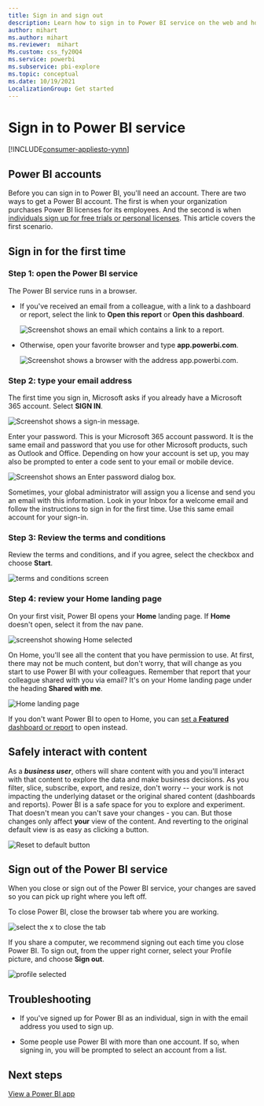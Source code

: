 ```yaml
---
title: Sign in and sign out
description: Learn how to sign in to Power BI service on the web and how to sign out.
author: mihart
ms.author: mihart
ms.reviewer:  mihart
Ms.custom: css_fy20Q4
ms.service: powerbi
ms.subservice: pbi-explore
ms.topic: conceptual
ms.date: 10/19/2021
LocalizationGroup: Get started
---
```


# Sign in to Power BI service

[!INCLUDE[consumer-appliesto-yynn](../includes/consumer-appliesto-yynn.md)]

## Power BI accounts
Before you can sign in to Power BI, you'll need an account. There are two ways to get a Power BI account. The first is when your organization purchases Power BI licenses for its employees. And the second is when [individuals sign up for free trials or personal licenses](../fundamentals/service-self-service-signup-for-power-bi.md). This article covers the first scenario.

## Sign in for the first time

### Step 1: open the Power BI service
The Power BI service runs in a browser. 

- If you've received an email from a colleague, with a link to a dashboard or report, select the link to **Open this report** or **Open this dashboard**.

    ![Screenshot shows an email which contains a link to a report.](media/end-user-sign-in/power-bi-share.png)    

- Otherwise, open your favorite browser and type **app.powerbi.com**.

    ![Screenshot shows a browser with the address app.powerbi.com.](media/end-user-sign-in/power-bi-signin.png)    


### Step 2: type your email address
The first time you sign in, Microsoft asks if you already have a Microsoft 365 account. Select **SIGN IN**.

![Screenshot shows a sign-in message.](media/end-user-sign-in/power-bi-already.png)

Enter your password. This is your Microsoft 365 account password. It is the same email and password that you use for other Microsoft products, such as Outlook and Office.  Depending on how your account is set up, you may also be prompted to enter a code sent to your email or mobile device.   

![Screenshot shows an Enter password dialog box.](media/end-user-sign-in/power-bi-pass.png)

Sometimes, your global administrator will assign you a license and send you an email with this information. Look in your Inbox for a welcome email and follow the instructions to sign in for the first time. Use this same email account for your sign-in. 
 
### Step 3: Review the terms and conditions
Review the terms and conditions, and if you agree, select the checkbox and choose **Start**.

![terms and conditions screen](media/end-user-sign-in/power-bi-term.png)



### Step 4: review your Home landing page
On your first visit, Power BI opens your **Home** landing page. If **Home** doesn't open, select it from the nav pane. 

![screenshot showing Home selected](media/end-user-sign-in/power-bi-home-first.png)

On Home, you'll see all the content that you have permission to use. At first, there may not be much content, but don't worry, that will change as you start to use Power BI with your colleagues. Remember that report that your colleague shared with you via email? It's on your Home landing page under the heading **Shared with me**.

![Home landing page](media/end-user-sign-in/power-bi-new-home.png)

If you don't want Power BI to open to Home, you can [set a **Featured** dashboard or report](end-user-featured.md) to open instead. 

## Safely interact with content
As a ***business user***, others will share content with you and you'll interact with that content to explore the data and make business decisions.  As you filter, slice, subscribe, export, and resize, don't worry -- your work is not impacting the underlying dataset or the original shared content (dashboards and reports). Power BI is a safe space for you to explore and experiment. 
That doesn't mean you can't save your changes - you can. But those changes only affect **your** view of the content. And reverting to the original default view is as easy as clicking a button.

![Reset to default button](media/end-user-sign-in/power-bi-reset.png)

## Sign out of the Power BI service
When you close or sign out of the Power BI service, your changes are saved so you can pick up right where you left off.

To close Power BI, close the browser tab where you are working. 

![select the x to close the tab](media/end-user-sign-in/power-bi-close-tab.png) 

If you share a computer, we recommend signing out each time you close Power BI.  To sign out, from the upper right corner, select your Profile picture, and choose **Sign out**.  

![profile selected](media/end-user-sign-in/power-bi-signout.png) 

## Troubleshooting
- If you've signed up for Power BI as an individual, sign in with the email address you used to sign up.

- Some people use Power BI with more than one account. If so, when signing in, you will be prompted to select an account from a list. 

## Next steps
[View a Power BI app](end-user-app-view.md)
